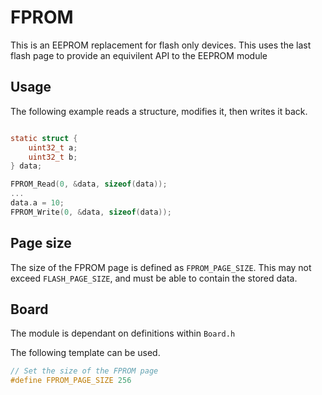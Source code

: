 # FPROM
This is an EEPROM replacement for flash only devices.
This uses the last flash page to provide an equivilent API to the EEPROM module

## Usage

The following example reads a structure, modifies it, then writes it back.

```C

static struct {
    uint32_t a;
    uint32_t b;
} data;

FPROM_Read(0, &data, sizeof(data));
...
data.a = 10;
FPROM_Write(0, &data, sizeof(data));

```

## Page size

The size of the FPROM page is defined as `FPROM_PAGE_SIZE`.
This may not exceed `FLASH_PAGE_SIZE`, and must be able to contain the stored data.

## Board

The module is dependant on  definitions within `Board.h`

The following template can be used.

```C
// Set the size of the FPROM page
#define FPROM_PAGE_SIZE 256
```
